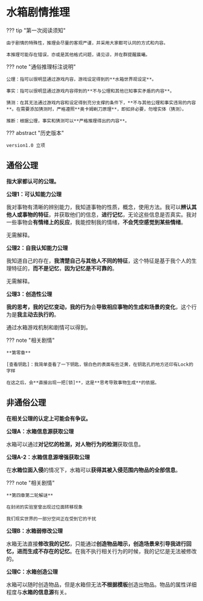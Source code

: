 # 水箱剧情推理

??? tip "第一次阅读须知"

    由于剧情的特殊性，推理会尽量的客观严谨，并采用大家都可认同的方式和内容。
    
    本推理可能存在错误，亦或是其他格式问题，请见谅，并在群提醒晨曦。

??? note "通俗推理标注说明"

    公理：指可以很明显通过游戏内容，游戏设定得到的**水箱世界观设定**。
    
    事实：指可以很明显通过游戏内容得到的**不与公理和其他已知事实矛盾的内容**。
    
    猜测：在其无法通过游戏内容和设定得到充分支撑的条件下，**不与其他公理和事实违背的内容**。在需要添加猜测时，严格遵照**奥卡姆剃刀原理**，即如非必要，勿增实体（猜测）。
    
    推断：根据公理，事实和猜测可以**严格推理得出的内容**。

??? abstract "历史版本"

    version1.0 立项

## 通俗公理

**指大家都认可的公理。**

**公理1：可认知能力公理**

我对事物有清晰的辨别能力，我知道事物的性质，概念，使用方法。我可以**辨认其他人或事物的特征**，并获取他们的信息，**进行记忆**，无论这些信息是否真实。我对一些事物会**有情绪上的反应**，我能控制我的情绪，**不会凭空感觉到某些情绪**。

无需解释。

**公理2：自我认知能力公理**

我知道自己的存在，**我清楚自己与其他人不同的特征**，这个特征是基于我个人的生理特征的，**而不是记忆**，**因为记忆是不可靠的**。

无需解释。

**公理3：创造性公理**

**我的思考，我的记忆变动，我的行为**会**导致相应事物的生成和场景的变化**，这个行为是**我主动去执行的**。

通过水箱游戏机制和剧情可以得到。

??? note "相关剧情"

    **第零章**
    
    [查看钥匙]：我简单查看了一下钥匙，银白色的表面有些泛黄，在钥匙孔的地方还印有Lock的字样
    
    在这之后，会**直接出现一把[锁]**，这是**思考导致事物生成**的依据。

## 非通俗公理

**在相关公理的认定上可能会有争议。**

**公理A：水箱信息源获取公理**

水箱可以通过**对记忆的检测，对人物行为的检测**获取信息。

**公理A-2：水箱信息源增强获取公理**

在**水箱位面入侵**的情况下，水箱可以**获得其被入侵范围内物品的全部信息**。

??? note "相关剧情"

    **第四章第二轮解谜**
    
    在封闭的实验室曾出现过位面转移现象
    
    我们现实世界的一部分空间正在受到它的干扰

**公理B：水箱弱修改公理**

水箱无法直接**修改我的记忆**，只能通过**创造物品暗示，创造场景来引导我进行回忆，进而生成不存在的记忆**。在我不执行相关行为的时候，我的记忆是无法被修改的。

**公理C：水箱创造公理**

水箱可以随时创造物品，但是水箱但无法**不根据模板**创造出物品。物品的属性详细程度与**水箱的信息源**有关。

